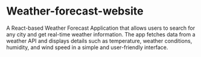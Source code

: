 # Weather-forecast-website
A React-based Weather Forecast Application that allows users to search for any city and get real-time weather information. The app fetches data from a weather API and displays details such as temperature, weather conditions, humidity, and wind speed in a simple and user-friendly interface.
